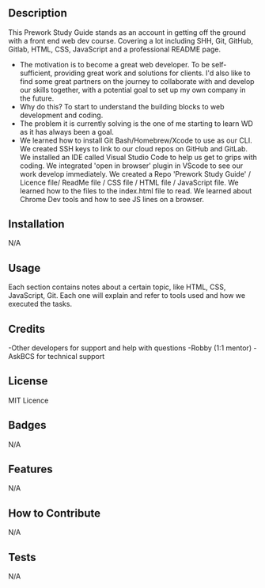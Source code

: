 # <Prework Study Guide Webpage>

## Description

This Prework Study Guide stands as an account in getting off the ground with a front end web dev course. Covering a lot including SHH, Git, GitHub, Gitlab, HTML, CSS, JavaScript and a professional README page.

- The motivation is to become a great web developer. To be self-sufficient, providing great work and solutions for clients. I'd also like to find some great partners on the journey to collaborate with and develop our skills together, with a potential goal to set up my own company in the future.
- Why do this? To start to understand the building blocks to web development and coding.
- The problem it is currently solving is the one of me starting to learn WD as it has always been a goal.
- We learned how to install Git Bash/Homebrew/Xcode to use as our CLI. We created SSH keys to link to our cloud repos on GitHub and GitLab. We installed an IDE called Visual Studio Code to help us get to grips with coding. We integrated 'open in browser' plugin in VScode to see our work develop immediately. We created a Repo 'Prework Study Guide' / Licence file/ ReadMe file / CSS file / HTML file / JavaScript file. We learned how to <link> the files to the index.html file to read. We learned about Chrome Dev tools and how to see JS lines on a browser.

## Installation

N/A

## Usage

Each section contains notes about a certain topic, like HTML, CSS, JavaScript, Git. Each one will explain and refer to tools used and how we executed the tasks.

## Credits

-Other developers for support and help with questions
-Robby (1:1 mentor)
-AskBCS for technical support

## License

MIT Licence

## Badges

N/A

## Features

N/A

## How to Contribute

N/A

## Tests

N/A
